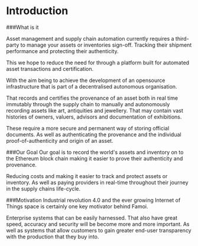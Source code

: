 # Introduction


###What is it

Asset management and  supply chain automation currently requires a third-party to manage your assets or inventories sign-off. Tracking their shipment performance and protecting their authenticity. 

This we hope to reduce the need for through a platform built for automated asset transactions and certification.  

With the aim being to achieve the development of an opensource infrastructure that is part of a decentralised autonomous organisation.  

That records and certifies the provenance of an asset both in real time immutably through the supply chain to manually and autonomously recording assets like art, antiquities and jewellery. That may contain vast  histories of  owners, valuers, advisors and documentation of exhibitions. 

These require a more secure and permanent way of storing official documents. As well as authenticating the  provenance and the individual proof-of-authenticity and origin of an asset. 

###Our Goal
Our goal is to record the world's assets and inventory on to the Ethereum block chain making it easier to prove their authenticity and provenance.

Reducing costs and making it easier to track and protect assets or inventory. As well as paying providers in real-time throughout their journey in the supply chains life-cycle.

###Motivation
Industrial revolution 4.0 and the ever growing Internet of Things space is certainly one key motivator behind Famoi.

Enterprise systems that can be easily harnessed. That also have great speed, accuracy and security will be become more and more important. As well as systems that allow customers to gain greater end-user transparency with the production that they buy into. 